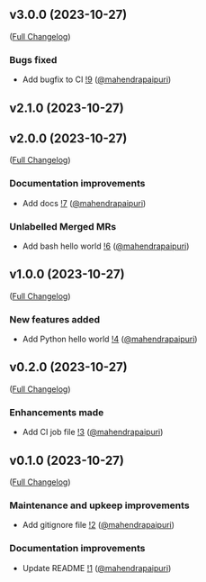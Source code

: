 
## v3.0.0 (2023-10-27)

([Full Changelog](https://gitlab.com/mahendrapaipuri/gitlab-activity-tests/-/compare/2e9fc31c99210a3203138ad85f0f789be66bbede...a6bf475c8bd2a4539b0497107aa61c77a12c534e?from_project_id=51638705&straight=false))

### Bugs fixed

- Add bugfix to CI [!9](https://gitlab.com/mahendrapaipuri/gitlab-activity-tests/-/merge_requests/9) ([@mahendrapaipuri](https://gitlab.com/mahendrapaipuri))

## v2.1.0 (2023-10-27)


## v2.0.0 (2023-10-27)

([Full Changelog](https://gitlab.com/mahendrapaipuri/gitlab-activity-tests/-/compare/c910fe9344d30afca9d7161f50683f2d26723dbb...59e8bd6f423515af80e58e2fe82a8ab2cab52c44?from_project_id=51638705&straight=false))

### Documentation improvements

- Add docs [!7](https://gitlab.com/mahendrapaipuri/gitlab-activity-tests/-/merge_requests/7) ([@mahendrapaipuri](https://gitlab.com/mahendrapaipuri))

### Unlabelled Merged MRs

- Add bash hello world [!6](https://gitlab.com/mahendrapaipuri/gitlab-activity-tests/-/merge_requests/6) ([@mahendrapaipuri](https://gitlab.com/mahendrapaipuri))

## v1.0.0 (2023-10-27)

([Full Changelog](https://gitlab.com/mahendrapaipuri/gitlab-activity-tests/-/compare/74a5ab6db729379f20f8c459322379f2d8f3e08e...c910fe9344d30afca9d7161f50683f2d26723dbb?from_project_id=51638705&straight=false))

### New features added

- Add Python hello world [!4](https://gitlab.com/mahendrapaipuri/gitlab-activity-tests/-/merge_requests/4) ([@mahendrapaipuri](https://gitlab.com/mahendrapaipuri))

## v0.2.0 (2023-10-27)

([Full Changelog](https://gitlab.com/mahendrapaipuri/gitlab-activity-tests/-/compare/a0cb7ed07c74d7bdefe6fa133f6514e212d57cc0...74a5ab6db729379f20f8c459322379f2d8f3e08e?from_project_id=51638705&straight=false))

### Enhancements made

- Add CI job file [!3](https://gitlab.com/mahendrapaipuri/gitlab-activity-tests/-/merge_requests/3) ([@mahendrapaipuri](https://gitlab.com/mahendrapaipuri))

## v0.1.0 (2023-10-27)

([Full Changelog](https://gitlab.com/mahendrapaipuri/gitlab-activity-tests/-/compare/dd9ca450921705b00d8d6a40ea0c8de957db7739...a0cb7ed07c74d7bdefe6fa133f6514e212d57cc0?from_project_id=51638705&straight=false))

### Maintenance and upkeep improvements

- Add gitignore file [!2](https://gitlab.com/mahendrapaipuri/gitlab-activity-tests/-/merge_requests/2) ([@mahendrapaipuri](https://gitlab.com/mahendrapaipuri))

### Documentation improvements

- Update README [!1](https://gitlab.com/mahendrapaipuri/gitlab-activity-tests/-/merge_requests/1) ([@mahendrapaipuri](https://gitlab.com/mahendrapaipuri))

